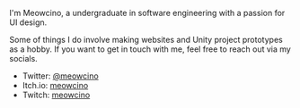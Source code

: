 I'm Meowcino, a undergraduate in software engineering with a passion for UI design.

Some of things I do involve making websites and Unity project prototypes as a hobby. 
If you want to get in touch with me, feel free to reach out via my socials.  

- Twitter: [@meowcino](https://twitter.com/meowcino)
- Itch.io: [meowcino](https://meowcino.itch.io/)
- Twitch: [meowcino](https://www.twitch.tv/meowcino)
